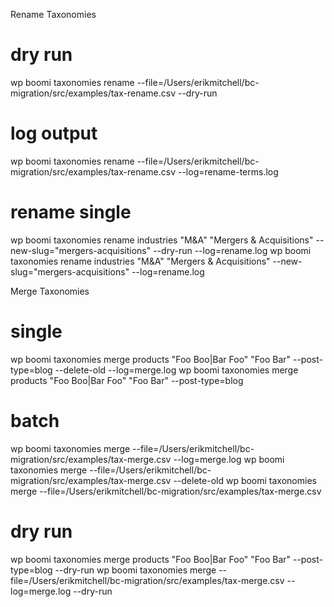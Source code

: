 Rename Taxonomies

# dry run

wp boomi taxonomies rename --file=/Users/erikmitchell/bc-migration/src/examples/tax-rename.csv --dry-run

# log output
wp boomi taxonomies rename --file=/Users/erikmitchell/bc-migration/src/examples/tax-rename.csv --log=rename-terms.log

# rename single
wp boomi taxonomies rename industries "M&A" "Mergers & Acquisitions" --new-slug="mergers-acquisitions" --dry-run --log=rename.log
wp boomi taxonomies rename industries "M&A" "Mergers & Acquisitions" --new-slug="mergers-acquisitions" --log=rename.log

Merge Taxonomies

# single

wp boomi taxonomies merge products "Foo Boo|Bar Foo" "Foo Bar" --post-type=blog --delete-old --log=merge.log
wp boomi taxonomies merge products "Foo Boo|Bar Foo" "Foo Bar" --post-type=blog

# batch

wp boomi taxonomies merge --file=/Users/erikmitchell/bc-migration/src/examples/tax-merge.csv --log=merge.log
wp boomi taxonomies merge --file=/Users/erikmitchell/bc-migration/src/examples/tax-merge.csv --delete-old
wp boomi taxonomies merge --file=/Users/erikmitchell/bc-migration/src/examples/tax-merge.csv

# dry run

wp boomi taxonomies merge products "Foo Boo|Bar Foo" "Foo Bar" --post-type=blog --dry-run
wp boomi taxonomies merge --file=/Users/erikmitchell/bc-migration/src/examples/tax-merge.csv --log=merge.log --dry-run
